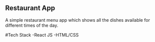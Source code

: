 ## Restaurant App

A simple restaurant menu app which shows all the dishes available for different times of the day.

#Tech Stack 
-React JS
-HTML/CSS
